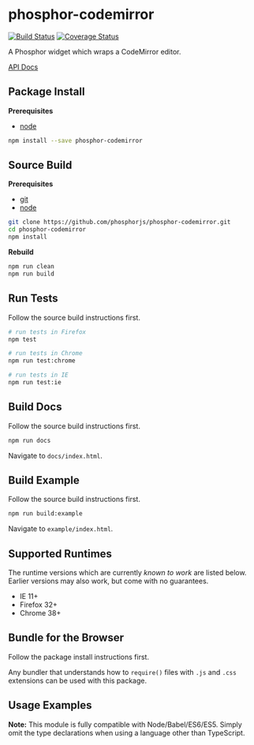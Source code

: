 phosphor-codemirror
=================

[![Build Status](https://travis-ci.org/phosphorjs/phosphor-codemirror.svg)](https://travis-ci.org/phosphorjs/phosphor-codemirror?branch=master)
[![Coverage Status](https://coveralls.io/repos/phosphorjs/phosphor-codemirror/badge.svg?branch=master&service=github)](https://coveralls.io/github/phosphorjs/phosphor-codemirror?branch=master)

A Phosphor widget which wraps a CodeMirror editor.

[API Docs](http://phosphorjs.github.io/phosphor-codemirror/api/)


Package Install
---------------

**Prerequisites**
- [node](http://nodejs.org/)

```bash
npm install --save phosphor-codemirror
```


Source Build
------------

**Prerequisites**
- [git](http://git-scm.com/)
- [node](http://nodejs.org/)

```bash
git clone https://github.com/phosphorjs/phosphor-codemirror.git
cd phosphor-codemirror
npm install
```

**Rebuild**
```bash
npm run clean
npm run build
```


Run Tests
---------

Follow the source build instructions first.

```bash
# run tests in Firefox
npm test

# run tests in Chrome
npm run test:chrome

# run tests in IE
npm run test:ie
```


Build Docs
----------

Follow the source build instructions first.

```bash
npm run docs
```

Navigate to `docs/index.html`.


Build Example
-------------

Follow the source build instructions first.

```bash
npm run build:example
```

Navigate to `example/index.html`.


Supported Runtimes
------------------

The runtime versions which are currently *known to work* are listed below.
Earlier versions may also work, but come with no guarantees.

- IE 11+
- Firefox 32+
- Chrome 38+


Bundle for the Browser
----------------------

Follow the package install instructions first.

Any bundler that understands how to `require()` files with `.js` and `.css`
extensions can be used with this package.


Usage Examples
--------------

**Note:** This module is fully compatible with Node/Babel/ES6/ES5. Simply
omit the type declarations when using a language other than TypeScript.
